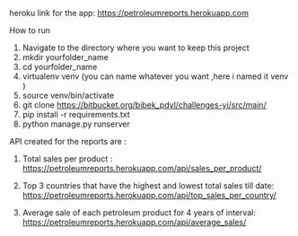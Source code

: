 heroku link for the app: https://petroleumreports.herokuapp.com

How to run
1. Navigate to the directory where you want to keep this project
2. mkdir yourfolder_name
3. cd yourfolder_name
4. virtualenv venv (you can name whatever you want ,here i named it venv )
5. source venv/bin/activate
6. git clone https://bitbucket.org/bibek_pdyl/challenges-yi/src/main/
7. pip install -r requirements.txt
8. python manage.py runserver

API created for the reports are :
1. Total sales per product : https://petroleumreports.herokuapp.com/api/sales_per_product/

2. Top 3 countries that have the highest and lowest total sales till date: https://petroleumreports.herokuapp.com/api/top_sales_per_country/

3. Average sale of each petroleum product for 4 years of interval: https://petroleumreports.herokuapp.com/api/average_sales/